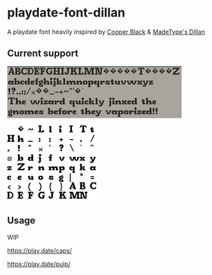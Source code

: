 # playdate-font-dillan
A playdate font heavily inspired by [Cooper Black](https://en.wikipedia.org/wiki/Cooper_Black) & [MadeType's Dillan](https://www.behance.net/gallery/85895281/MADE-Dillan-Font)

## Current support 
![Font-preview](/dillan-preview.png)

![Font-sample](/Dillan-table-24-22.png)

## Usage
WIP

https://play.date/caps/

https://play.date/pulp/

